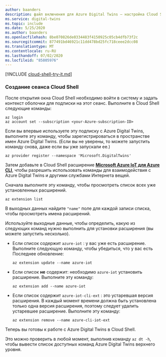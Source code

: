 ```yaml
---
author: baanders
description: файл включения для Azure Digital Twins — настройка Cloud Shell и расширения Интернета вещей
ms.service: digital-twins
ms.topic: include
ms.date: 5/25/2020
ms.author: baanders
ms.openlocfilehash: 8be070826de0334483f4150925c05cb4dfb73f2c
ms.sourcegitcommit: 877491bd46921c11dd478bd25fc718ceee2dcc08
ms.translationtype: MT
ms.contentlocale: ru-RU
ms.lasthandoff: 07/02/2020
ms.locfileid: "85805976"
---
```

[!INCLUDE [cloud-shell-try-it.md](cloud-shell-try-it.md)]

### <a name="set-up-cloud-shell-session"></a>Создание сеанса Cloud Shell

После открытия окна Cloud Shell необходимо войти в систему и задать контекст оболочки для подписки на этот сеанс. Выполните в Cloud Shell следующие команды:

```azurecli
az login
az account set --subscription <your-Azure-subscription-ID>
```

Если вы впервые используете эту подписку с Azure Digital Twins, выполните эту команду, чтобы зарегистрироваться в пространстве имен Azure Digital Twins. (Если вы не уверены, то можете запустить команду снова, даже если вы уже запускали ее.)

```azurecli
az provider register --namespace 'Microsoft.DigitalTwins'
```

Затем добавьте в Cloud Shell расширение [**Microsoft Azure IoT для Azure CLI**](https://docs.microsoft.com/cli/azure/ext/azure-iot/iot?view=azure-cli-latest), чтобы разрешить использовать команды для взаимодействия с Azure Digital Twins и другими службами Интернета вещей. 

Сначала выполните эту команду, чтобы просмотреть список всех уже установленных расширений.

```azurecli-interactive
az extension list
```

В выходных данных найдите `"name"` поле для каждой записи списка, чтобы просмотреть имена расширений.

Используйте выходные данные, чтобы определить, какую из следующих команд нужно выполнить для установки расширения (вы можете запустить несколько).
* Если список содержит `azure-iot` : у вас уже есть расширение. Выполните следующую команду, чтобы убедиться, что у вас есть Последнее обновление:

   ```azurecli-interactive
   az extension update --name azure-iot
   ```

* Если список **не** содержит: необходимо `azure-iot` установить расширение. Выполните эту команду:

    ```azurecli-interactive
    az extension add --name azure-iot
    ```

* Если список содержит `azure-iot-cli-ext` : это устаревшая версия расширения. В каждый момент времени должна быть установлена только одна версия расширения, поэтому следует удалить устаревшее расширение. Выполните эту команду:

   ```azurecli-interactive
   az extension remove --name azure-cli-iot-ext
   ```

Теперь вы готовы к работе с Azure Digital Twins в Cloud Shell.

Это можно проверить в любой момент, выполнив команду `az dt -h`, чтобы вывести список доступных команд Azure Digital Twins верхнего уровня.